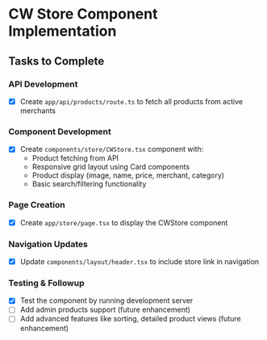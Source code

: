 # CW Store Component Implementation

## Tasks to Complete

### API Development
- [x] Create `app/api/products/route.ts` to fetch all products from active merchants

### Component Development
- [x] Create `components/store/CWStore.tsx` component with:
  - Product fetching from API
  - Responsive grid layout using Card components
  - Product display (image, name, price, merchant, category)
  - Basic search/filtering functionality

### Page Creation
- [x] Create `app/store/page.tsx` to display the CWStore component

### Navigation Updates
- [x] Update `components/layout/header.tsx` to include store link in navigation

### Testing & Followup
- [x] Test the component by running development server
- [ ] Add admin products support (future enhancement)
- [ ] Add advanced features like sorting, detailed product views (future enhancement)
